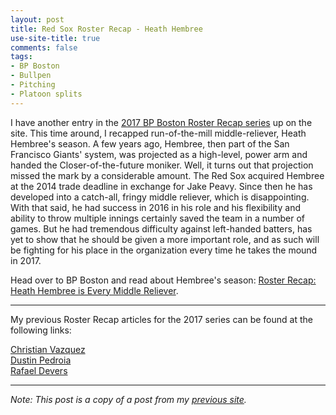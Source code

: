 ```yaml
---
layout: post
title: Red Sox Roster Recap - Heath Hembree
use-site-title: true
comments: false
tags:
- BP Boston
- Bullpen
- Pitching
- Platoon splits
---
```


I have another entry in the <a href = "http://boston.locals.baseballprospectus.com/2017-red-sox-roster-recap-series/" target = "_blank"> 2017 BP Boston Roster Recap series</a> up on the site. This time around, I recapped run-of-the-mill 
middle-reliever, Heath Hembree's season. A few years ago, Hembree, then part of the San Francisco Giants' system, was projected 
as a high-level, power arm and handed the Closer-of-the-future moniker. Well, it turns out that projection missed the mark by a 
considerable amount. The Red Sox acquired Hembree at the 2014 trade deadline in exchange for Jake Peavy. Since then he has 
developed into a catch-all, fringy middle reliever, which is disappointing. With that said, he had success in 2016 in his role 
and his flexibility and ability to throw multiple innings certainly saved the team in a number of games. But he had tremendous 
difficulty against left-handed batters, has yet to show that he should be given a more important role, and as such will be 
fighting for his place in the organization every time he takes the mound in 2017.

Head over to BP Boston and read about Hembree's season: <a href = "http://boston.locals.baseballprospectus.com/2017/01/26/roster-recap-heath-hembree-is-every-middle-reliever/" target = "_blank"> Roster Recap: Heath Hembree is Every Middle Reliever</a>.

---

My previous Roster Recap articles for the 2017 series can be found at the following links:

<a href = "https://christopherteeter.wordpress.com/2016/12/22/red-sox-roster-recap-bp-boston-christian-vazquez/" target = "_blank"> Christian Vazquez</a><br>
<a href = "https://christopherteeter.wordpress.com/2017/01/02/red-sox-roster-recap-bp-boston-dustin-pedroia/" target = "_blank"> Dustin Pedroia</a><br>
<a href = "https://christopherteeter.wordpress.com/2017/01/16/red-sox-roster-recap-bp-boston-rafael-devers/" target = "_blank"> Rafael Devers</a>

***

*Note: This post is a copy of a post from my <a href = "https://christopherteeter.wordpress.com/" target = "_blank"> previous site</a>.*
